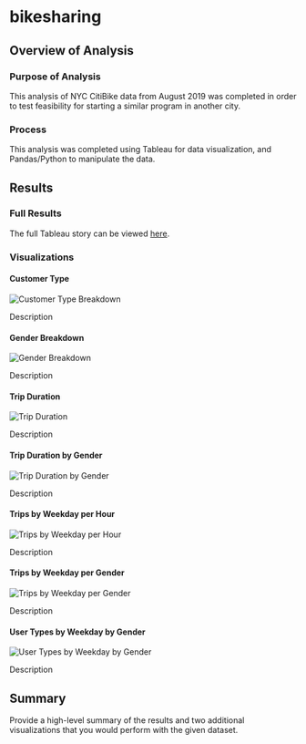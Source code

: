 # bikesharing

## Overview of Analysis

### Purpose of Analysis 

This analysis of NYC CitiBike data from August 2019 was completed in order to test feasibility for starting a similar program in another city.

### Process

This analysis was completed using Tableau for data visualization, and Pandas/Python to manipulate the data.

## Results

### Full Results

The full Tableau story can be viewed [here](https://public.tableau.com/app/profile/elizabeth1287/viz/CitiBike_Challenge_16619006191940/ChallengeStory).

### Visualizations

#### Customer Type

![Customer Type Breakdown](https://github.com/ehalprin/bikesharing/blob/main/images/Customer_Type.png)

Description

#### Gender Breakdown

![Gender Breakdown](https://github.com/ehalprin/bikesharing/blob/main/images/Gender_Breakdown.png)

Description

#### Trip Duration

![Trip Duration](https://github.com/ehalprin/bikesharing/blob/main/images/Checkout_Time.png)

Description

#### Trip Duration by Gender

![Trip Duration by Gender](https://github.com/ehalprin/bikesharing/blob/main/images/Checkout_Times_By_Gender.png)

Description

#### Trips by Weekday per Hour

![Trips by Weekday per Hour](https://github.com/ehalprin/bikesharing/blob/main/images/Trips_by_Weekday_Per_Hour.png)

Description

#### Trips by Weekday per Gender

![Trips by Weekday per Gender](https://github.com/ehalprin/bikesharing/blob/main/images/Trips_by_Weekday_per_Gender.png)

Description

#### User Types by Weekday by Gender

![User Types by Weekday by Gender](https://github.com/ehalprin/bikesharing/blob/main/images/UserTrips_by_Gender_by_Weekday.png)

Description

## Summary

Provide a high-level summary of the results and two additional visualizations that you would perform with the given dataset.
